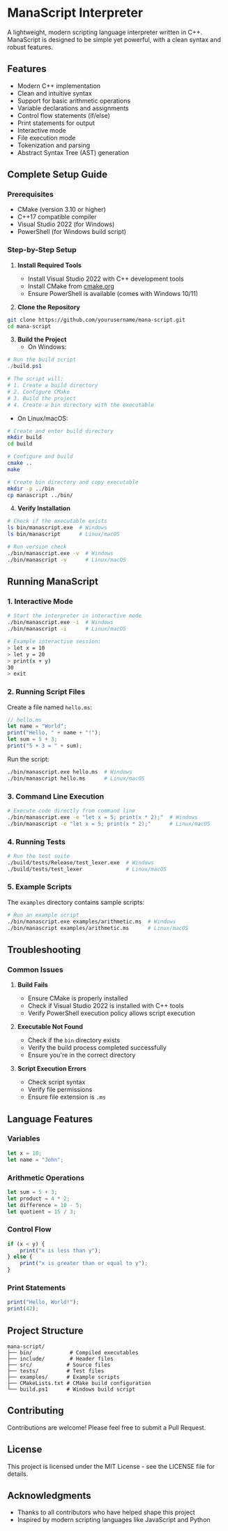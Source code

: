 # ManaScript Interpreter

A lightweight, modern scripting language interpreter written in C++. ManaScript is designed to be simple yet powerful, with a clean syntax and robust features.

## Features

- Modern C++ implementation
- Clean and intuitive syntax
- Support for basic arithmetic operations
- Variable declarations and assignments
- Control flow statements (if/else)
- Print statements for output
- Interactive mode
- File execution mode
- Tokenization and parsing
- Abstract Syntax Tree (AST) generation

## Complete Setup Guide

### Prerequisites

- CMake (version 3.10 or higher)
- C++17 compatible compiler
- Visual Studio 2022 (for Windows)
- PowerShell (for Windows build script)

### Step-by-Step Setup

1. **Install Required Tools**
   - Install Visual Studio 2022 with C++ development tools
   - Install CMake from [cmake.org](https://cmake.org/download/)
   - Ensure PowerShell is available (comes with Windows 10/11)

2. **Clone the Repository**
```bash
git clone https://github.com/yourusername/mana-script.git
cd mana-script
```

3. **Build the Project**
   - On Windows:
```powershell
# Run the build script
./build.ps1

# The script will:
# 1. Create a build directory
# 2. Configure CMake
# 3. Build the project
# 4. Create a bin directory with the executable
```

   - On Linux/macOS:
```bash
# Create and enter build directory
mkdir build
cd build

# Configure and build
cmake ..
make

# Create bin directory and copy executable
mkdir -p ../bin
cp manascript ../bin/
```

4. **Verify Installation**
```bash
# Check if the executable exists
ls bin/manascript.exe  # Windows
ls bin/manascript      # Linux/macOS

# Run version check
./bin/manascript.exe -v  # Windows
./bin/manascript -v      # Linux/macOS
```

## Running ManaScript

### 1. Interactive Mode
```bash
# Start the interpreter in interactive mode
./bin/manascript.exe -i  # Windows
./bin/manascript -i      # Linux/macOS

# Example interactive session:
> let x = 10
> let y = 20
> print(x + y)
30
> exit
```

### 2. Running Script Files
Create a file named `hello.ms`:
```javascript
// hello.ms
let name = "World";
print("Hello, " + name + "!");
let sum = 5 + 3;
print("5 + 3 = " + sum);
```

Run the script:
```bash
./bin/manascript.exe hello.ms  # Windows
./bin/manascript hello.ms      # Linux/macOS
```

### 3. Command Line Execution
```bash
# Execute code directly from command line
./bin/manascript.exe -e "let x = 5; print(x * 2);"  # Windows
./bin/manascript -e "let x = 5; print(x * 2);"      # Linux/macOS
```

### 4. Running Tests
```bash
# Run the test suite
./build/tests/Release/test_lexer.exe  # Windows
./build/tests/test_lexer              # Linux/macOS
```

### 5. Example Scripts
The `examples` directory contains sample scripts:
```bash
# Run an example script
./bin/manascript.exe examples/arithmetic.ms  # Windows
./bin/manascript examples/arithmetic.ms      # Linux/macOS
```

## Troubleshooting

### Common Issues

1. **Build Fails**
   - Ensure CMake is properly installed
   - Check if Visual Studio 2022 is installed with C++ tools
   - Verify PowerShell execution policy allows script execution

2. **Executable Not Found**
   - Check if the `bin` directory exists
   - Verify the build process completed successfully
   - Ensure you're in the correct directory

3. **Script Execution Errors**
   - Check script syntax
   - Verify file permissions
   - Ensure file extension is `.ms`

## Language Features

### Variables
```javascript
let x = 10;
let name = "John";
```

### Arithmetic Operations
```javascript
let sum = 5 + 3;
let product = 4 * 2;
let difference = 10 - 5;
let quotient = 15 / 3;
```

### Control Flow
```javascript
if (x < y) {
    print("x is less than y");
} else {
    print("x is greater than or equal to y");
}
```

### Print Statements
```javascript
print("Hello, World!");
print(42);
```

## Project Structure

```
mana-script/
├── bin/            # Compiled executables
├── include/        # Header files
├── src/           # Source files
├── tests/         # Test files
├── examples/      # Example scripts
├── CMakeLists.txt # CMake build configuration
└── build.ps1      # Windows build script
```

## Contributing

Contributions are welcome! Please feel free to submit a Pull Request.

## License

This project is licensed under the MIT License - see the LICENSE file for details.

## Acknowledgments

- Thanks to all contributors who have helped shape this project
- Inspired by modern scripting languages like JavaScript and Python 